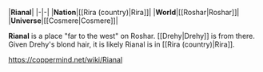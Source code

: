 |**Rianal**|
|-|-|
|**Nation**|[[Rira (country)\|Rira]]|
|**World**|[[Roshar\|Roshar]]|
|**Universe**|[[Cosmere\|Cosmere]]|

**Rianal** is a place "far to the west" on Roshar.
[[Drehy\|Drehy]] is from there. Given Drehy's blond hair, it is likely Rianal is in [[Rira (country)\|Rira]].



https://coppermind.net/wiki/Rianal